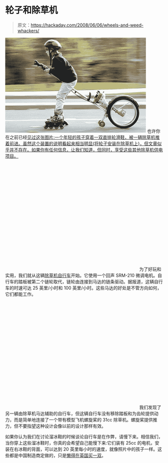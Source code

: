 # 轮子和除草机

> 原文：<https://hackaday.com/2008/06/06/wheels-and-weed-whackers/>

![](img/7a4a170c771ad1dc821ca55d1233f748.png)
也许你在之前已经[见过这张图片:一个年轻的孩子穿着一双直排轮滑鞋，被一辆除草机推着前进。虽然这个装置的说明看起来相当明显(将轮子安装在除草机上)，但文章似乎并不存在。如果你有任何信息，让我们知道，但同时，享受这些其他除草机供电项目。](http://gizmodo.com/5013586/one-kids-journey-on-a-weed+whacker-broom-skate-thing)

<object width="425" height="344"><param name="movie" value="http://www.youtube.com/v/uruaRsCHvk4&amp;hl=en"></object> 
为了好玩和实用，我们就从这辆[除草机自行车](http://www.mahalo.com/Weed_Wacker_Bike)开始。它使用一个回声 SRM-210 微调电机。自行车的踏板被第二个链轮取代，链轮由连接到马达的链条驱动。据报道，这辆自行车的时速可达 25 英里/小时和 100 英里/小时。这些马达的好处是不管方向如何，它们都能工作。

<object width="425" height="344"><param name="movie" value="http://www.youtube.com/v/7h7AmVPpaEY&amp;hl=en"></object> 
我们发现了另一辆由除草机马达辅助的自行车，但这辆自行车没有移除踏板和为齿轮提供动力，而是简单地连接了一个带有模型飞机螺旋桨的 31cc 除草机。螺旋桨提供推力，但不要指望这种设计会像以前的设计那样有效。

如果你认为我们在讨论溜冰鞋的时候谈论自行车是在作弊，请慢下来。相信我们，当你穿上这些溜冰鞋时，你真的会希望自己能慢下来:它们装有 25cc 的电机，安装在右冰鞋的背面，可以达到 20 英里每小时的速度，就像照片中的孩子一样。这些都是中国制造商定做的，只是[懒得在英国买一双](http://blog.wired.com/gadgets/2007/07/gas-powered-ska.html)。